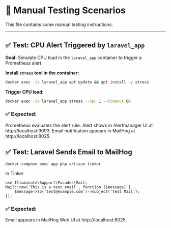 # 🧪 Manual Testing Scenarios

This file contains some manual testing instructions.

---

## ✅ Test: CPU Alert Triggered by `laravel_app`

**Goal:** Simulate CPU load in the `laravel_app` container to trigger a Prometheus alert.

**Install `stress` tool in the container:**
   ```bash
   docker exec -it laravel_app apt update && apt install -y stress
   ```
**Trigger CPU load:**
   ```bash
   docker exec -it laravel_app stress --cpu 1 --timeout 60
   ```
### ✅ Expected:
Prometheus evaluates the alert rule.
Alert shows in Alertmanager UI at http://localhost:9093.
Email notification appears in MailHog at http://localhost:8025.

## ✅ Test: Laravel Sends Email to MailHog
```
docker-compose exec app php artisan tinker
```
In Tinker
```
use Illuminate\Support\Facades\Mail;
Mail::raw('This is a test email', function ($message) {
    $message->to('test@example.com')->subject('Test Mail');
});
```
### ✅ Expected:
Email appears in MailHog Web UI at http://localhost:8025.